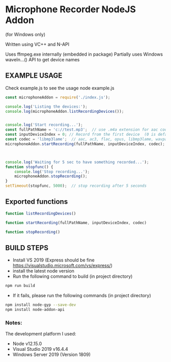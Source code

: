 # Microphone Recorder NodeJS Addon

(for Windows only)

Written using VC++ and N-API  

Uses ffmpeg.exe internally (embedded in package)
Partially uses Windows waveIn...() API to get device names

## EXAMPLE USAGE
Check example.js to see the usage
node example.js

```js
const microphoneAddon = require('./index.js');

console.log('Listing the devices:');
console.log(microphoneAddon.listRecordingDevices());


console.log('Start recording...');
const fullPathName = 'c://test.mp3';  // use .m4a extension for aac codec
const inputDeviceIndex = 0; // Record from the first device  (0 is default audio input device)
const codec = 'libmp3lame';  // aac, ac3, flac, opus, libmp3lame, wavpack    https://www.ffmpeg.org/ffmpeg-codecs.html
microphoneAddon.startRecording(fullPathName, inputDeviceIndex, codec);



console.log('Waiting for 5 sec to have something recorded...');
function stopfunc() {
	console.log('Stop recording...');
	microphoneAddon.stopRecording();
}
setTimeout(stopfunc, 5000);  // stop recording after 5 seconds
```


## Exported functions

```js
function listRecordingDevices() 

function startRecording(fullPathName, inputDeviceIndex, codec)

function stopRecording()
```


## BUILD STEPS
- Install VS 2019  (Express should be fine   https://visualstudio.microsoft.com/vs/express/)
- install the latest node version   
- Run the following command to build (in project directory)
```sh
npm run build 
```
- If it fails, please run the following commands (in project directory)
```sh
npm install node-gyp --save-dev
npm install node-addon-api
```


### Notes:
The development platform I used:
- Node v12.15.0 
- Visual Studio 2019 v16.4.4
- Windows Server 2019 (Version 1809)